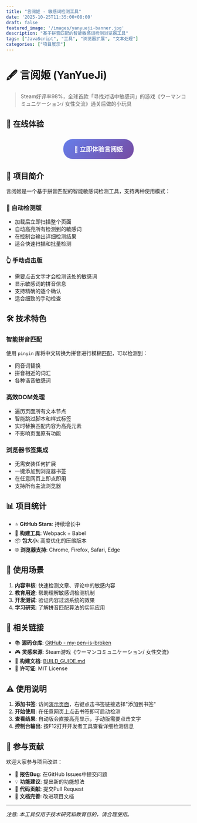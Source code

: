 ```yaml
---
title: "言阅姬 - 敏感词检测工具"
date: '2025-10-25T11:35:00+08:00'
draft: false
featured_image: '/images/yanyueji-banner.jpg'
description: "基于拼音匹配的智能敏感词检测浏览器工具"
tags: ["JavaScript", "工具", "浏览器扩展", "文本处理"]
categories: ["项目展示"]
---
```


# 🖋️ 言阅姬 (YanYueJi)

> Steam好评率98%，全球首款「寻找对话中敏感词」的游戏《ウーマンコミュニケーション/ 女性交流》通关后做的小玩具

## 🚀 在线体验

<div style="text-align: center; margin: 2em 0;">
  <a href="/project/my-pen-is-broken/demo/" 
     style="display: inline-block; padding: 15px 30px; background: linear-gradient(135deg, #667eea 0%, #764ba2 100%); color: white; text-decoration: none; border-radius: 25px; font-weight: bold; font-size: 1.2em;">
    🎯 立即体验言阅姬
  </a>
</div>

## 📖 项目简介

言阅姬是一个基于拼音匹配的智能敏感词检测工具，支持两种使用模式：

### 🤖 自动检测版
- 加载后立即扫描整个页面
- 自动高亮所有检测到的敏感词
- 在控制台输出详细检测结果
- 适合快速扫描和批量检测

### 👆 手动点击版
- 需要点击文字才会检测该处的敏感词
- 显示敏感词的拼音信息
- 支持精确的逐个确认
- 适合细致的手动检查

## 🛠️ 技术特色

### 智能拼音匹配
使用 `pinyin` 库将中文转换为拼音进行模糊匹配，可以检测到：
- 同音词替换
- 拼音相近的词汇
- 各种谐音敏感词

### 高效DOM处理
- 遍历页面所有文本节点
- 智能跳过脚本和样式标签
- 实时替换匹配内容为高亮元素
- 不影响页面原有功能

### 浏览器书签集成
- 无需安装任何扩展
- 一键添加到浏览器书签
- 在任意网页上即点即用
- 支持所有主流浏览器

## 📊 项目统计

- ⭐ **GitHub Stars**: 持续增长中
- 🔧 **构建工具**: Webpack + Babel
- 📦 **包大小**: 高度优化的压缩版本
- 🌐 **浏览器支持**: Chrome, Firefox, Safari, Edge

## 🎯 使用场景

1. **内容审核**: 快速检测文章、评论中的敏感内容
2. **教育用途**: 帮助理解敏感词检测机制
3. **开发测试**: 验证内容过滤系统的效果
4. **学习研究**: 了解拼音匹配算法的实际应用

## 🔗 相关链接

- 📚 **源码仓库**: [GitHub - my-pen-is-broken](https://github.com/Laurence-042/my-pen-is-broken)
- 🎮 **灵感来源**: Steam游戏《ウーマンコミュニケーション/ 女性交流》
- 📖 **构建文档**: [BUILD_GUIDE.md](https://github.com/Laurence-042/my-pen-is-broken/blob/main/BUILD_GUIDE.md)
- 📄 **许可证**: MIT License

## ⚠️ 使用说明

1. **添加书签**: 访问[演示页面](/project/my-pen-is-broken/demo/)，右键点击书签链接选择"添加到书签"
2. **开始使用**: 在任意网页上点击书签即可启动检测
3. **查看结果**: 自动版会直接高亮显示，手动版需要点击文字
4. **控制台输出**: 按F12打开开发者工具查看详细检测信息

## 🤝 参与贡献

欢迎大家参与项目改进：

- 🐛 **报告Bug**: 在GitHub Issues中提交问题
- 💡 **功能建议**: 提出新的功能想法
- 🔧 **代码贡献**: 提交Pull Request
- 📖 **文档完善**: 改进项目文档

---

*注意: 本工具仅用于技术研究和教育目的，请合理使用。*